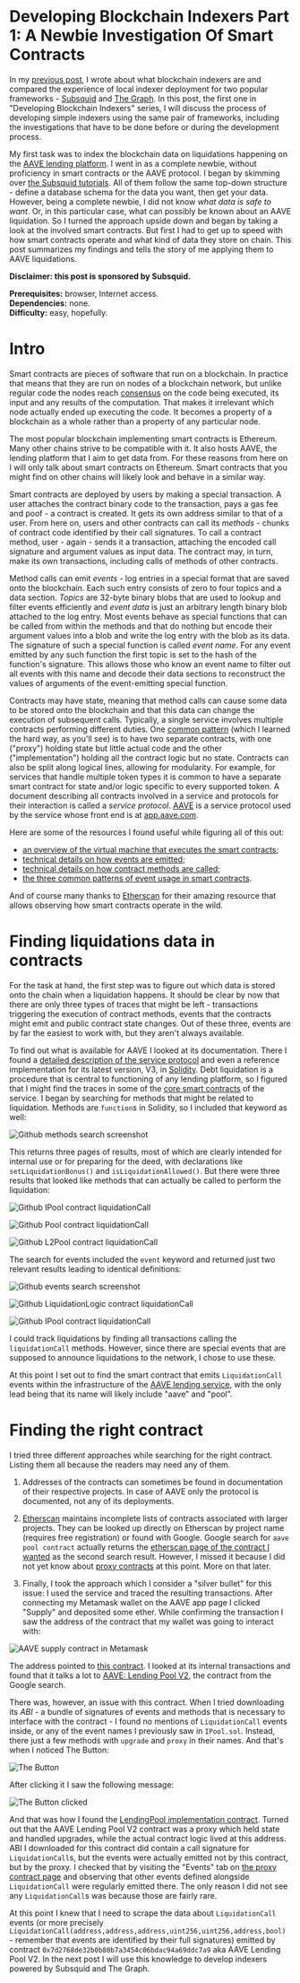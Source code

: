 Developing Blockchain Indexers Part 1: A Newbie Investigation Of Smart Contracts
================================================================================

In my [previous post](https://medium.com/subsquid/indexing-uniswap-v3-with-subsquid-vs-the-graph-first-impressions-68a5216d107b), I wrote about what blockchain indexers are and compared the experience of local indexer deployment for two popular frameworks - [Subsquid](https://subsquid.io) and [The Graph](https://thegraph.com). In this post, the first one in "Developing Blockchain Indexers" series, I will discuss the process of developing simple indexers using the same pair of frameworks, including the investigations that have to be done before or during the development process.

My first task was to index the blockchain data on liquidations happening on the [AAVE lending platform](https://aave.com). I went in as a complete newbie, without proficiency in smart contracts or the AAVE protocol. I began by skimming over [the Subsquid tutorials](https://docs.subsquid.io/tutorials/). All of them follow the same top-down structure - define a database schema for the data you want, then get your data. However, being a complete newbie, I did not know *what data is safe to want*. Or, in this particular case, what can possibly be known about an AAVE liquidation. So I turned the approach upside down and began by taking a look at the involved smart contracts. But first I had to get up to speed with how smart contracts operate and what kind of data they store on chain. This post summarizes my findings and tells the story of me applying them to AAVE liquidations.

**Disclaimer: this post is sponsored by Subsquid.**

**Prerequisites:** browser, Internet access.  
**Dependencies:** none.  
**Difficulty:** easy, hopefully.  

# Intro

Smart contracts are pieces of software that run on a blockchain. In practice that means that they are run on nodes of a blockchain network, but unlike regular code the nodes reach [consensus](https://en.wikipedia.org/wiki/Consensus_(computer_science)#Permissionless_consensus_protocols) on the code being executed, its input and any results of the computation. That makes it irrelevant which node actually ended up executing the code. It becomes a property of a blockchain as a whole rather than a property of any particular node.

The most popular blockchain implementing smart contracts is Ethereum. Many other chains strive to be compatible with it. It also hosts AAVE, the lending platform that I aim to get data from. For these reasons from here on I will only talk about smart contracts on Ethereum. Smart contracts that you might find on other chains will likely look and behave in a similar way.

Smart contracts are deployed by users by making a special transaction. A user attaches the contract binary code to the transaction, pays a gas fee and poof - a contract is created. It gets its own address similar to that of a user. From here on, users and other contracts can call its *methods* - chunks of contract code identified by their call signatures. To call a contract method, user - again - sends it a transaction, attaching the encoded call signature and argument values as input data. The contract may, in turn, make its own transactions, including calls of methods of other contracts.

Method calls can emit *events* - log entries in a special format that are saved onto the blockchain. Each such entry consists of zero to four topics and a data section. *Topics* are 32-byte binary blobs that are used to lookup and filter events efficiently and *event data* is just an arbitrary length binary blob attached to the log entry. Most events behave as special functions that can be called from within the methods and that do nothing but encode their argument values into a blob and write the log entry with the blob as its data. The signature of such a special function is called *event name*. For any event emitted by any such function the first topic is set to the hash of the function's signature. This allows those who know an event name to filter out all events with this name and decode their data sections to reconstruct the values of arguments of the event-emitting special function.

Contracts may have state, meaning that method calls can cause some data to be stored onto the blockchain and that this data can change the execution of subsequent calls. Typically, a single service involves multiple contracts performing different duties. One [common pattern](https://eips.ethereum.org/EIPS/eip-1967) (which I learned the hard way, as you'll see) is to have two separate contracts, with one ("proxy") holding state but little actual code and the other ("implementation") holding all the contract logic but no state. Contracts can also be split along logical lines, allowing for modularity. For example, for services that handle multiple token types it is common to have a separate smart contract for state and/or logic specific to every supported token. A document describing all contracts involved in a service and protocols for their interaction is called a *service protocol*. [AAVE](https://aave.com) is a service protocol used by the service whose front end is at [app.aave.com](https://app.aave.com).

Here are some of the resources I found useful while figuring all of this out:
 - [an overview of the virtual machine that executes the smart contracts](https://medium.com/mycrypto/the-ethereum-virtual-machine-how-does-it-work-9abac2b7c9e);
 - [technical details on how events are emitted](https://medium.com/mycrypto/understanding-event-logs-on-the-ethereum-blockchain-f4ae7ba50378);
 - [technical details on how contract methods are called](https://medium.com/@hayeah/how-to-decipher-a-smart-contract-method-call-8ee980311603);
 - [the three common patterns of event usage in smart contracts](https://consensys.net/blog/developers/guide-to-events-and-logs-in-ethereum-smart-contracts/).

And of course many thanks to [Etherscan](https://etherscan.io) for their amazing resource that allows observing how smart contracts operate in the wild.

# Finding liquidations data in contracts

For the task at hand, the first step was to figure out which data is stored onto the chain when a liquidation happens. It should be clear by now that there are only three types of traces that might be left - transactions triggering the execution of contract methods, events that the contracts might emit and public contract state changes. Out of these three, events are by far the easiest to work with, but they aren't always available.

To find out what is available for AAVE I looked at its documentation. There I found a [detailed description of the service protocol](https://docs.aave.com/developers/getting-started/contracts-overview) and even a reference implementation for its latest version, V3, in [Solidity](https://soliditylang.org). Debt liquidation is a procedure that is central to functioning of any lending platform, so I figured that I might find the traces in some of the [core smart contracts](https://github.com/aave/aave-v3-core/tree/master/contracts) of the service. I began by searching for methods that might be related to liquidation. Methods are `function`s in Solidity, so I included that keyword as well:

![Github methods search screenshot](/liquidations-indexers/githubLiquidationsMethodsSearch.png)

This returns three pages of results, most of which are clearly intended for internal use or for preparing for the deed, with declarations like `setLiquidationBonus()` and `isLiquidationAllowed()`. But there were three results that looked like methods that can actually be called to perform the liquidation:

![Github IPool contract liquidationCall](/liquidations-indexers/githubLiquidationsMethodsIPool.png)

![Github Pool contract liquidationCall](/liquidations-indexers/githubLiquidationsMethodsPool.png)

![Github L2Pool contract liquidationCall](/liquidations-indexers/githubLiquidationsMethodsL2Pool.png)

The search for events included the `event` keyword and returned just two relevant results leading to identical definitions:

![Github events search screenshot](/liquidations-indexers/githubLiquidationsEventsSearch.png)

![Github LiquidationLogic contract liquidationCall](/liquidations-indexers/githubLiquidationsEventsLiquidationLogic.png)

![Github IPool contract liquidationCall](/liquidations-indexers/githubLiquidationsEventsIPool.png)

I could track liquidations by finding all transactions calling the `liquidationCall` methods. However, since there are special events that are supposed to announce liquidations to the network, I chose to use these.

At this point I set out to find the smart contract that emits `LiquidationCall` events within the infrastructure of the [AAVE lending service](https://app.aave.com), with the only lead being that its name will likely include "aave" and "pool".

# Finding the right contract

I tried three different approaches while searching for the right contract. Listing them all because the readers may need any of them.

1. Addresses of the contracts can sometimes be found in documentation of their respective projects. In case of AAVE only the protocol is documented, not any of its deployments.

2. [Etherscan](https://etherscan.io) maintains incomplete lists of contracts associated with larger projects. They can be looked up directly on Etherscan by project name (requires free registration) or found with Google. Google search for `aave pool contract` actually returns the [etherscan page of the contract I wanted](https://etherscan.io/address/0x7d2768de32b0b80b7a3454c06bdac94a69ddc7a9) as the second search result. However, I missed it because I did not yet know about [proxy contracts](ttps://eips.ethereum.org/EIPS/eip-1967) at this point. More on that later.

3. Finally, I took the approach which I consider a "silver bullet" for this issue: I used the service and traced the resulting transactions. After connecting my Metamask wallet on the AAVE app page I clicked "Supply" and deposited some ether. While confirming the transaction I saw the address of the contract that my wallet was going to interact with:

![AAVE supply contract in Metamask](/liquidations-indexers/aaveSupplyScreenshot.png)

The address pointed to [this contract](https://etherscan.io/address/0xeffc18fc3b7eb8e676dac549e0c693ad50d1ce31/advanced). I looked at its internal transactions and found that it talks a lot to [AAVE: Lending Pool V2](https://etherscan.io/address/0x7d2768de32b0b80b7a3454c06bdac94a69ddc7a9), the contract from the Google search.

There was, however, an issue with this contract. When I tried downloading its *ABI* - a bundle of signatures of events and methods that is necessary to interface with the contract - I found no mentions of `LiquidationCall` events inside, or any of the event names I previously saw in `IPool.sol`. Instead, there just a few methods with `upgrade` and `proxy` in their names. And that's when I noticed The Button:

![The Button](/liquidations-indexers/theButton.png)

After clicking it I saw the following message:

![The Button clicked](/liquidations-indexers/theButtonClicked.png)

And that was how I found the [LendingPool implementation contract](https://etherscan.io/address/0xc6845a5c768bf8d7681249f8927877efda425baf). Turned out that the AAVE Lending Pool V2 contract was a proxy which held state and handled upgrades, while the actual contract logic lived at this address. ABI I downloaded for this contract did contain a call signature for `LiquidationCall`s, but the events were actually emitted not by this contract, but by the proxy. I checked that by visiting the "Events" tab on [the proxy contract page](https://etherscan.io/address/0x7d2768de32b0b80b7a3454c06bdac94a69ddc7a9) and observing that other events defined alongside `LiquidationCall` were regularly emitted there. The only reason I did not see any `LiquidationCall`s was because those are fairly rare.

At this point I knew that I need to scrape the data about `LiquidationCall` events (or more precisely `LiquidationCall(address,address,address,uint256,uint256,address,bool)` - remember that events are identified by their full signatures) emitted by contract `0x7d2768de32b0b80b7a3454c06bdac94a69ddc7a9` aka AAVE Lending Pool V2. In the next post I will use this knowledge to develop indexers powered by Subsquid and The Graph.

